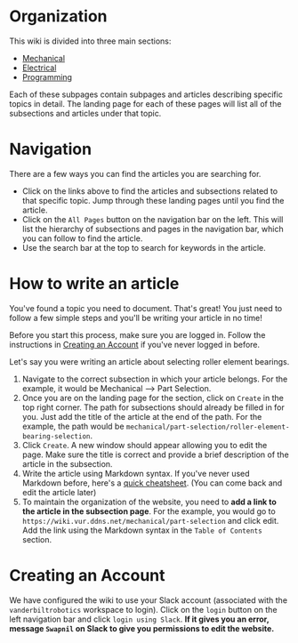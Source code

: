 <!-- TITLE: Vanderbilt Robotics Intelligence Wiki  -->
<!-- SUBTITLE: The Robotics Intelligence Wiki is a compilation of the combined knowledge and resources of Vanderbilt Robotics. The topics include all aspects of robotic design from mechanical part selection to advanced autonomy and machine learning algorithms. This site was designed to give members of the Vanderbilt Robotics club (and hopefully the greater robotics community) a centralized location containing resources that will be valuable in the design process. The objective of this project is to accumulate knowledge over time in an easy to access format.  -->

# Organization
This wiki is divided into three main sections:
* [Mechanical](./mechanical)
* [Electrical](./electrical)
* [Programming](./programming)

Each of these subpages contain subpages and articles describing specific topics in detail. The landing page for each of these pages will list all of the subsections and articles under that topic.

# Navigation
There are a few ways you can find the articles you are searching for.
* Click on the links above to find the articles and subsections related to that specific topic. Jump through these landing pages until you find the article.
* Click on the `All Pages` button on the navigation bar on the left. This will list the hierarchy of subsections and pages in the navigation bar, which you can follow to find the article.
* Use the search bar at the top to search for keywords in the article.

# How to write an article
You've found a topic you need to document. That's great! You just need to follow a few simple steps and you'll be writing your article in no time! 

Before you start this process, make sure you are logged in. Follow the instructions in [Creating an Account](#Creating_An_Account) if you've never logged in before.

Let's say you were writing an article about selecting roller element bearings.
1. Navigate to the correct subsection in which your article belongs. For the example, it would be Mechanical --> Part Selection. 
2. Once you are on the landing page for the section, click on `Create` in the top right corner. The path for subsections should already be filled in for you. Just add the title of the article at the end of the path. For the example, the path would be `mechanical/part-selection/roller-element-bearing-selection`. 
3. Click `Create`. A new window should appear allowing you to edit the page. Make sure the title is correct and provide a brief description of the article in the subsection. 
4. Write the article using Markdown syntax. If you've never used Markdown before, here's a [quick cheatsheet](https://github.com/adam-p/markdown-here/wiki/Markdown-Cheatsheet). (You can come back and edit the article later)
5. To maintain the organization of the website, you need to **add a link to the article in the subsection page**. For the example, you would go to `https://wiki.vur.ddns.net/mechanical/part-selection` and click edit. Add the link using the Markdown syntax in the `Table of Contents` section. 

# Creating an Account
We have configured the wiki to use your Slack account (associated with the `vanderbiltrobotics` workspace to login). Click on the `login` button on the left navigation bar and click `login using Slack`. **If it gives you an error, message `Swapnil` on Slack to give you permissions to edit the website.**


